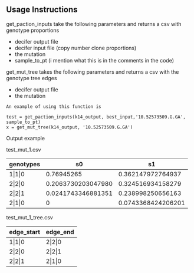 ## Usage Instructions

get_paction_inputs take the following parameters and returns a csv with genotype proportions
- decifer output file
- decifer input file (copy number clone proportions)
- the mutation 
- sample_to_pt (i mention what this is in the comments in the code)

get_mut_tree takes the following parameters and returns a csv with the genotype tree edges
- decifer output file
- the mutation
```
An example of using this function is 

test = get_paction_inputs(k14_output, best_input,'10.52573509.G.GA', sample_to_pt)
x = get_mut_tree(k14_output, '10.52573509.G.GA')
```
Output example

test_mut_1.csv

| genotypes                 |s0                | s1        |
| ----------                |----------------  | --------- |
|1\|1\|0         |0.76945265                   |0.362147972764937|
|2\|2\|0	       | 0.2063730203047980        |0.324516934158279|
| 2\|2\|1           |0.0241743346881351        |0.238998250656163|
| 2\|1\|0          |0                          |0.0743368424206201|


test_mut_1_tree.csv

|edge_start| edge_end|
|--------|-----|
| 1\|1\|0               | 2\|2\|0 | 
| 2\|2\|0  |2\|2\|1           |
| 2\|2\|1|2\|1\|0            | 

